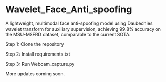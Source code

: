 # Wavelet_Face_Anti_spoofing
A lightweight, multimodal face anti-spoofing model using Daubechies wavelet transform for auxiliary supervision, achieving 99.8% accuracy on the MSU-MSFRD dataset, comparable to the current SOTA.

 Step 1: Clone the repository
 
 Step 2: Install requirements.txt
 
 Step 3: Run Webcam_capture.py 
 
 More updates coming soon.
